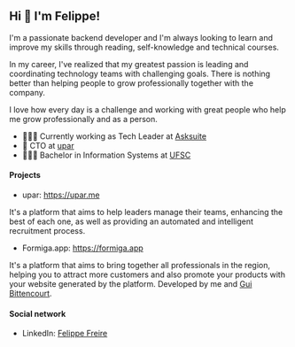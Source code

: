 ## Hi 👋 I'm Felippe!

I'm a passionate backend developer and I'm always looking to learn and improve my skills through reading, self-knowledge and technical courses.

In my career, I've realized that my greatest passion is leading and coordinating technology teams with challenging goals. There is nothing better than helping people to grow professionally together with the company.

I love how every day is a challenge and working with great people who help me grow professionally and as a person.


- 👨🏾‍💻 Currently working as Tech Leader at [Asksuite](https://asksuite.com)
- 🚀 CTO at [upar](https://upar.me)
- 👨🏾‍🎓 Bachelor in Information Systems at [UFSC](https://ufsc.br)


#### Projects

- upar: https://upar.me

It's a platform that aims to help leaders manage their teams, enhancing the best of each one, as well as providing an automated and intelligent recruitment process.

- Formiga.app: https://formiga.app

It's a platform that aims to bring together all professionals in the region, helping you to attract more customers and also promote your products with your website generated by the platform.
Developed by me and [Gui Bittencourt](https://github.com/gguibittencourt).

#### Social network

- LinkedIn: [Felippe Freire](https://linkedin.com/in/felippeefreire)
